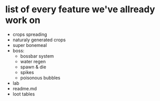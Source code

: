 # list of every feature we've allready work on
- crops spreading
- naturaly generated crops
- super bonemeal
- boss:
    - bossbar system
    - water regen
    - spawn & die
    - spikes
	- poisonous bubbles
- lab
- readme.md
- loot tables
